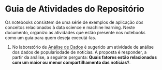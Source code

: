 # Guia de Atividades do Repositório 

Os notebooks consistem de uma série de exemplos de aplicação dos conceitos relacionados à data science e machine learning. Neste documento, organizo as atividades que estão presente nos notebooks como um guia para quem deseja executá-las. 

1. No laboratório de [Análise de Dados](01_laboratorio_analise_de_dados.ipynb) é sugerido um atividade de análise dos dados de populariodade de notícias. A proposta é responder, a partir da análise, a seguinte pergunta: **Quais fatores estão relacionados com um maior ou menor compartilhamento das notícias?**.


<!-- 
1. No Laboratório de [Regressão Linear](03_laboratorio_regressao_linear.ipynb) é sugerido algumas atividades de análise dos resultados obtivos: correlação entre os atributos e análise da diferença de resultado entre a regressão linear simples e a linear múltipla. Além disso, é pedido que execute o modelo de regressão apenas com os atributos TV e Rádio e analise qual o impacto disso na qualidade do modelo criado. 

2. No laboratório de [Aprendizado Supervisionado 2](05_laboratorio_aprendizado_supervisionado_2.ipynb) é sugerida uma atividade de comparação de diferentes modelos de machine learning. É proposto a comparação dos modelos de Regressão Logística e RandomForest com os resultados já obtidos dos outro modelos do laboratório. A comparação deve ser feita a partir das métricas estudadas: precisão, revocação e F1. 

3. No laboratório de [Classificação de Texto](07_laboratorio_classificacao_de_texto.ipynb) é proposto duas atividades. A primeira utilizar diferentes modelos de Machine Learning na base de textos apresentada no laboratório. Durante os testes devem ser reportadas as métricas de avaliação estudadas. Em seguida é pedido que refaça os testes, mas desta vez modificando os parâmetros da vetorização dos objetos. 

4. No laboratório de [Clusterização 3](10_laboratorio_clusterizacao3.ipynb) é proposta uma tarefa de agrupamento de textos de notícias. O objetivo é replicar o que foi feito no laboratório 8 só que agora para essa nova base. Após a clusterização deve analisar os clusters formados para verificar se é possível identificar os tipos de notícias que foram agrupadas.
-->


